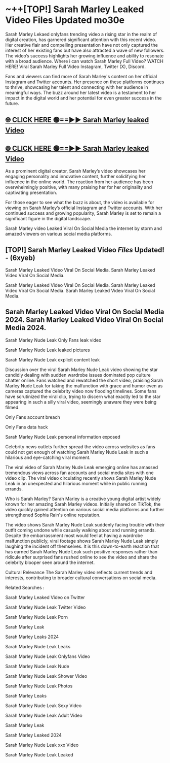 # ~++[TOP!] Sarah Marley Leaked Video Files Updated mo30e

 Sarah Marley Lekaed onlyfans trending video a rising star in the realm of digital creation, has garnered significant attention with this recent video. Her creative flair and compelling presentation have not only captured the interest of her existing fans but have also attracted a wave of new followers. The video’s success highlights her growing influence and ability to resonate with a broad audience.
Where i can watch  Sarah Marley Full Video? WATCH HERE! Viral  Sarah Marley Full Video Instagram, Twitter (X), Discord.


Fans and viewers can find more of  Sarah Marley's content on her official Instagram and Twitter accounts. Her presence on these platforms continues to thrive, showcasing her talent and connecting with her audience in meaningful ways. The buzz around her latest video is a testament to her impact in the digital world and her potential for even greater success in the future.


## [🌐 CLICK HERE 🟢==►►  Sarah Marley leaked Video ](https://onlyclips.site?title=Sarah_Marley&ref=git)

## [🌐 CLICK HERE 🟢==►►  Sarah Marley leaked Video ](https://onlyclips.site?title=Sarah_Marley&ref=git)


As a prominent digital creator,  Sarah Marley’s video showcases her engaging personality and innovative content, further solidifying her influence in the online world. The reaction from her audience has been overwhelmingly positive, with many praising her for her originality and captivating presentation.

For those eager to see what the buzz is about, the video is available for viewing on  Sarah Marley’s official Instagram and Twitter accounts. With her continued success and growing popularity,  Sarah Marley is set to remain a significant figure in the digital landscape.


  Sarah Marley video Leaked Viral On Social Media the internet by storm and amazed viewers on various social media platforms.


## [TOP!]  Sarah Marley Leaked Video *Files* Updated! - (6xyeb) 

 Sarah Marley Leaked Video Viral On Social Media. Sarah Marley Leaked Video Viral On Social Media.

 Sarah Marley Leaked Video Viral On Social Media. Sarah Marley Leaked Video Viral On Social Media. Sarah Marley Leaked Video Viral On Social Media.


##  Sarah Marley Leaked Video Viral On Social Media 2024. Sarah Marley Leaked Video Viral On Social Media 2024.
 Sarah Marley Nude Leak Only Fans leak video

 Sarah Marley Nude Leak leaked pictures

 Sarah Marley Nude Leak explicit content leak

Discussion over the viral  Sarah Marley Nude Leak video showing the star candidly dealing with sudden wardrobe issues dominated pop culture chatter online. Fans watched and rewatched the short video, praising  Sarah Marley Nude Leak for taking the malfunction with grace and humor even as cameras captured the celebrity video now flooding timelines. Some fans have scrutinized the viral clip, trying to discern what exactly led to the star appearing in such a silly viral video, seemingly unaware they were being filmed.


Only Fans account breach

Only Fans data hack

 Sarah Marley Nude Leak personal information exposed

Celebrity news outlets further spread the video across websites as fans could not get enough of watching  Sarah Marley Nude Leak in such a hilarious and eye-catching viral moment.


The viral video of  Sarah Marley Nude Leak emerging online has amassed tremendous views across fan accounts and social media sites with one video clip. The viral video circulating recently shows  Sarah Marley Nude Leak in an unexpected and hilarious moment while in public running errands.


Who is  Sarah Marley?  Sarah Marley is a creative young digital artist widely known for her amazing  Sarah Marley videos. Initially shared on TikTok, the video quickly gained attention on various social media platforms and further strengthened Sophia Rain's online reputation.

The video shows  Sarah Marley Nude Leak suddenly facing trouble with their outfit coming undone while casually walking about and running errands. Despite the embarrassment most would feel at having a wardrobe malfunction publicly, viral footage shows  Sarah Marley Nude Leak simply laughing the incident off themselves. It is this down-to-earth reaction that has earned  Sarah Marley Nude Leak such positive responses rather than ridicule after surprised fans rushed online to see the video and share the celebrity blooper seen around the internet.

Cultural Relevance The  Sarah Marley video reflects current trends and interests, contributing to broader cultural conversations on social media.

Related Searches :

 Sarah Marley Leaked Video on Twitter

 Sarah Marley Nude Leak Twitter Video

 Sarah Marley Nude Leak Porn

 Sarah Marley Leak 

 Sarah Marley Leaks 2024

 Sarah Marley Nude Leak Leaks

 Sarah Marley Nude Leak Onlyfans Video

 Sarah Marley Nude Leak Nude

 Sarah Marley Nude Leak Shower Video

 Sarah Marley Nude Leak Photos

 Sarah Marley Leaks

 Sarah Marley Nude Leak Sexy Video

 Sarah Marley Nude Leak Adult Video

 Sarah Marley Leak

 Sarah Marley Leaked 2024

 Sarah Marley Nude Leak xxx Video

 Sarah Marley Nude Leak Leaked